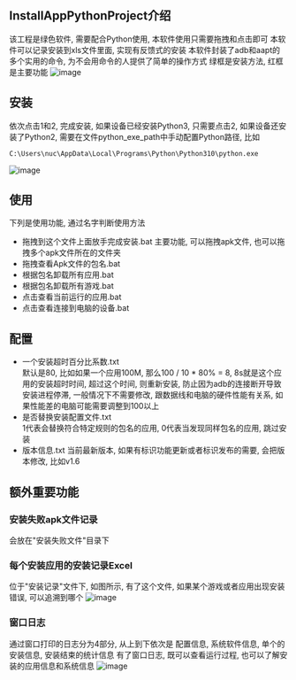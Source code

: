 ## InstallAppPythonProject介绍
该工程是绿色软件, 需要配合Python使用, 本软件使用只需要拖拽和点击即可
本软件可以记录安装到xls文件里面, 实现有反馈式的安装
本软件封装了adb和aapt的多个实用的命令, 为不会用命令的人提供了简单的操作方式
绿框是安装方法, 红框是主要功能
![image](https://user-images.githubusercontent.com/12047708/227828350-f135578f-1662-47a2-8151-2512a0693703.png)

## 安装
依次点击1和2, 完成安装, 如果设备已经安装Python3, 只需要点击2, 如果设备还安装了Python2, 需要在文件python_exe_path中手动配置Python路径, 比如
```
C:\Users\nuc\AppData\Local\Programs\Python\Python310\python.exe 
```
![image](https://user-images.githubusercontent.com/12047708/227827681-c925087e-691d-406e-b17c-c3e2d8148689.png)

## 使用
下列是使用功能, 通过名字判断使用方法
* 拖拽到这个文件上面放手完成安装.bat 主要功能, 可以拖拽apk文件, 也可以拖拽多个apk文件所在的文件夹
* 拖拽查看Apk文件的包名.bat       
* 根据包名卸载所有应用.bat         
* 根据包名卸载所有游戏.bat         
* 点击查看当前运行的应用.bat        
* 点击查看连接到电脑的设备.bat       
## 配置
* 一个安装超时百分比系数.txt  
默认是80, 比如如果一个应用100M, 那么100 / 10 * 80% = 8, 8s就是这个应用的安装超时时间, 超过这个时间, 则重新安装, 防止因为adb的连接断开导致安装进程停滞, 
一般情况下不需要修改, 跟数据线和电脑的硬件性能有关系, 如果性能差的电脑可能需要调整到100以上
* 是否替换安装配置文件.txt           
1代表会替换符合特定规则的包名的应用, 0代表当发现同样包名的应用, 跳过安装
* 版本信息.txt
当前最新版本, 如果有标识功能更新或者标识发布的需要, 会把版本修改, 比如v1.6
## 额外重要功能
### 安装失败apk文件记录
会放在"安装失败文件"目录下
### 每个安装应用的安装记录Excel
位于"安装记录"文件下, 如图所示, 有了这个文件, 如果某个游戏或者应用出现安装错误, 可以追溯到哪个
![image](https://user-images.githubusercontent.com/12047708/227831240-e5227b19-9151-4804-8af6-ffeb3ebcf4b2.png)
### 窗口日志
通过窗口打印的日志分为4部分, 从上到下依次是
配置信息, 系统软件信息, 单个的安装信息, 安装结束的统计信息
有了窗口日志, 既可以查看运行过程, 也可以了解安装的应用信息和系统信息
![image](https://user-images.githubusercontent.com/12047708/227832883-8f76694d-fe6c-4fa5-9c11-a339a49aab2e.png)
